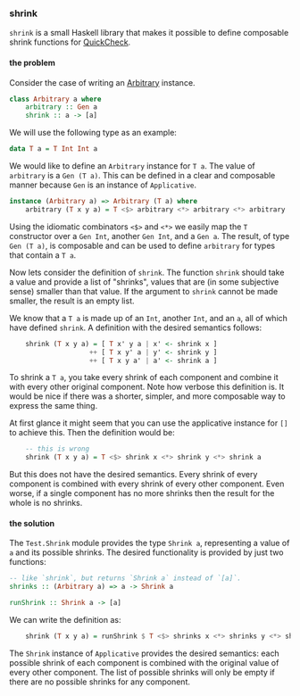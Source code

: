 ### shrink

`shrink` is a small Haskell library that makes it possible to define
composable shrink functions for
[QuickCheck](http://hackage.haskell.org/package/QuickCheck).


#### the problem

Consider the case of writing an
[Arbitrary](http://hackage.haskell.org/package/QuickCheck/docs/Test-QuickCheck-Arbitrary.html)
instance.

```haskell
class Arbitrary a where
    arbitrary :: Gen a
    shrink :: a -> [a]
```

We will use the following type as an example:

```haskell
data T a = T Int Int a
```

We would like to define an `Arbitrary` instance for `T a`. The value
of `arbitrary` is a `Gen (T a)`. This can be defined in a clear and
composable manner because `Gen` is an instance of `Applicative`.

```haskell
instance (Arbitrary a) => Arbitrary (T a) where
    arbitrary (T x y a) = T <$> arbitrary <*> arbitrary <*> arbitrary
```

Using the idiomatic combinators `<$>` and `<*>` we easily map the `T`
constructor over a `Gen Int`, another `Gen Int`, and a `Gen a`.
The result, of type `Gen (T a)`, is composable and can be used to define
`arbitrary` for types that contain a `T a`.

Now lets consider the definition of `shrink`. The function `shrink`
should take a value and provide a list of "shrinks", values that are
(in some subjective sense) smaller than that value. If the
argument to `shrink` cannot be made smaller, the result is an empty list.

We know that a `T a` is made up of an `Int`, another `Int`, and an `a`, all
of which have defined `shrink`. A definition with the desired semantics
follows:

```haskell
    shrink (T x y a) = [ T x' y a | x' <- shrink x ]
                    ++ [ T x y' a | y' <- shrink y ]
                    ++ [ T x y a' | a' <- shrink a ]
```

To shrink a `T a`, you take every shrink of each component and combine it with
every other original component. Note how verbose this definition is.
It would be nice if there was a shorter, simpler, and more composable way to
express the same thing.

At first glance it might seem that you can use the applicative instance
for `[]` to achieve this. Then the definition would be:

```haskell
    -- this is wrong
    shrink (T x y a) = T <$> shrink x <*> shrink y <*> shrink a
```

But this does not have the desired semantics. Every shrink of every
component is combined with every shrink of every other component. Even
worse, if a single component has no more shrinks then the result for the
whole is no shrinks.


#### the solution

The `Test.Shrink` module provides the type `Shrink a`,
representing a value of `a` and its possible shrinks. The desired
functionality is provided by just two functions:

```haskell
-- like `shrink`, but returns `Shrink a` instead of `[a]`.
shrinks :: (Arbitrary a) => a -> Shrink a

runShrink :: Shrink a -> [a]
```

We can write the definition as:

```haskell
    shrink (T x y a) = runShrink $ T <$> shrinks x <*> shrinks y <*> shrinks a
```

The `Shrink` instance of `Applicative` provides the desired semantics: each
possible shrink of each component is combined with the original value of every
other component. The list of possible shrinks will only be empty if there are
no possible shrinks for any component.
